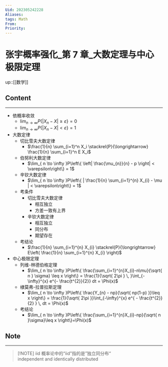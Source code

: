 ```yaml
---
Uid: 202305242228
Aliases: 
tags: Math 
From: 
Priority: 
---
```

# 张宇概率强化_第 7 章_大数定理与中心极限定理
up::[[数学]]

## Content
---

- 依概率收敛
	- $\lim_{ n \to \infty }P\{|X_{n} - X|\geq \varepsilon \} = 0$
	- $\lim_{ n \to \infty }P\{|X_{n} - X|<\varepsilon\} = 1$
- 大数定律
	- 切比雪夫大数定律
		- $\frac{1}{n} \sum_{i=1}^n X_i \stackrel{P}{\longrightarrow} \frac{1}{n} \sum_{i=1}^n E X_i$
	- 伯努利大数定律
		- $\lim_{ n \to \infty }P\left\{ \left| \frac{\mu_{n}}{n} - p \right| < \varepsilon\right\} = 1$
	- 辛钦大数定律
		- $\lim_{ n \to \infty }P\left\{ | \frac{1}{n} \sum_{i=1}^{n} X_{i} - \mu | < \varepsilon\right\} = 1$
	- 考条件
		- 切比雪夫大数定律
			- 相互独立
			- 方差一致有上界
		- 辛钦大数定律
			- 相互独立
			- 同分布
			- 期望存在
	- 考结论
		- $\frac{1}{n} \sum_{i=1}^{n} X_{i} \stackrel{P}{\longrightarrow} E\left( \frac{1}{n} \sum_{i=1}^{n} X_{i} \right)$
- 中心极限定理
	- 列维-林德伯格定理
		- $\lim_{ n \to \infty }P\left\{  \frac{\sum_{i=1}^{n}X_{i}-n\mu}{\sqrt{ n } \sigma} \leq x  \right\} = \frac{1}{\sqrt{ 2\pi } \, }\int_{-\infty}^{x} e^{- \frac{t^{2}}{2}} dt = \Phi(x)$
	- 棣莫弗-拉普拉斯定理
		- $\lim_{ n \to \infty }P\left\{ \frac{Y_{n} - np}{\sqrt{ np(1-p) }}\leq x \right\} = \frac{1}{\sqrt{ 2\pi }}\int_{-\infty}^{x} e^{ - \frac{t^{2}}{2} } \, dt = \Phi(x)$
	- 考结论
		- $\lim_{ n \to \infty }P\left\{ \frac{\sum_{i=1}^{n}X_{i}-np}{\sqrt{ n }\sigma}\leq x \right\}=\Phi(x)$

## Note
---

> [!NOTE] iid
> 概率论中的“iid"指的是”独立同分布“  
> independent and identically distributed